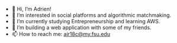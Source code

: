 - 👋 Hi, I’m Adrien!
- 👀 I’m interested in social platforms and algorithmic matchmaking.
- 🌱 I’m currently studying Entrepreneurship and learning AWS.
- 💞️ I’m building a web application with some of my friends.
- 📫 How to reach me: ajr18c@my.fsu.edu

<!---
Adriensymfal/Adriensymfal is a ✨ special ✨ repository because its `README.md` (this file) appears on your GitHub profile.
You can click the Preview link to take a look at your changes.
--->
